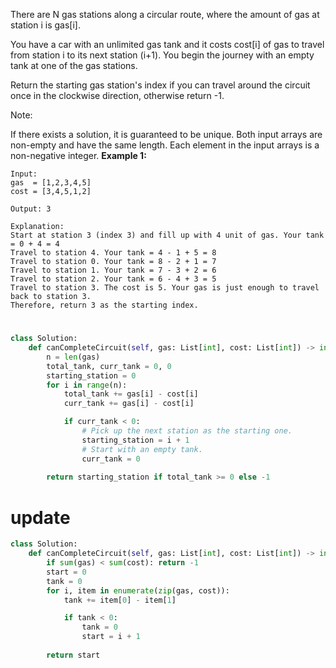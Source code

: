 There are N gas stations along a circular route, where the amount of gas at station i is gas[i].

You have a car with an unlimited gas tank and it costs cost[i] of gas to travel from station i to its next station (i+1). You begin the journey with an empty tank at one of the gas stations.

Return the starting gas station's index if you can travel around the circuit once in the clockwise direction, otherwise return -1.

Note:

If there exists a solution, it is guaranteed to be unique.
Both input arrays are non-empty and have the same length.
Each element in the input arrays is a non-negative integer.
**Example 1:**
```
Input: 
gas  = [1,2,3,4,5]
cost = [3,4,5,1,2]

Output: 3

Explanation:
Start at station 3 (index 3) and fill up with 4 unit of gas. Your tank = 0 + 4 = 4
Travel to station 4. Your tank = 4 - 1 + 5 = 8
Travel to station 0. Your tank = 8 - 2 + 1 = 7
Travel to station 1. Your tank = 7 - 3 + 2 = 6
Travel to station 2. Your tank = 6 - 4 + 3 = 5
Travel to station 3. The cost is 5. Your gas is just enough to travel back to station 3.
Therefore, return 3 as the starting index.
```
# 
```python
class Solution:
    def canCompleteCircuit(self, gas: List[int], cost: List[int]) -> int:   
        n = len(gas)
        total_tank, curr_tank = 0, 0
        starting_station = 0
        for i in range(n):
            total_tank += gas[i] - cost[i]
            curr_tank += gas[i] - cost[i]

            if curr_tank < 0:
                # Pick up the next station as the starting one.
                starting_station = i + 1
                # Start with an empty tank.
                curr_tank = 0
        
        return starting_station if total_tank >= 0 else -1

```
# update
```python
class Solution:
    def canCompleteCircuit(self, gas: List[int], cost: List[int]) -> int:   
        if sum(gas) < sum(cost): return -1
        start = 0
        tank = 0
        for i, item in enumerate(zip(gas, cost)):
            tank += item[0] - item[1]

            if tank < 0:
                tank = 0
                start = i + 1
                
        return start 
```